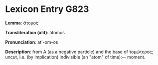 # Lexicon Entry G823

**Lemma**: ἄτομος

**Transliteration (xlit)**: átomos

**Pronunciation**: at'-om-os

**Description**:
from Α (as a negative particle) and the base of τομώτερος; uncut, i.e. (by implication) indivisible (an "atom" of time):-- moment.
